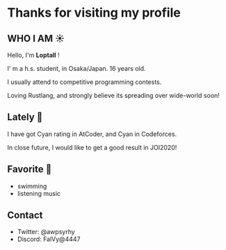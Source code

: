# Thanks for visiting my profile

## WHO I AM ☀️

Hello, I'm **Loptall** !

I' m a h.s. student, in Osaka/Japan. 16 years old.

I usually attend to competitive programming contests.

Loving Rustlang, and strongly believe its spreading over wide-world soon!

## Lately 🌳

I have got Cyan rating in AtCoder, and Cyan in Codeforces.

In close future, I would like to get a good result in JOI2020!

## Favorite 💓

- swimming
- listening music

## Contact

- Twitter: @awpsyrhy
- Discord: FalVy@4447

